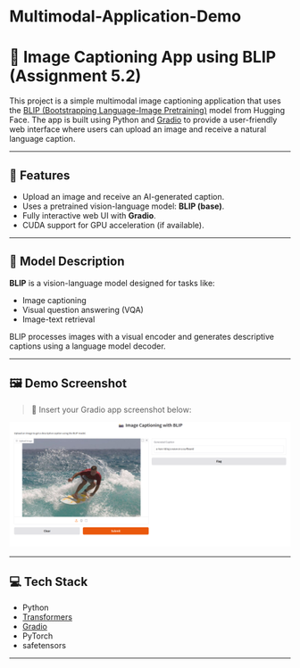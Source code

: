 # Multimodal-Application-Demo

# 📸 Image Captioning App using BLIP (Assignment 5.2)

This project is a simple multimodal image captioning application that uses the [BLIP (Bootstrapping Language-Image Pretraining)](https://huggingface.co/Salesforce/blip-image-captioning-base) model from Hugging Face. The app is built using Python and [Gradio](https://gradio.app/) to provide a user-friendly web interface where users can upload an image and receive a natural language caption.

---

## 🚀 Features

- Upload an image and receive an AI-generated caption.
- Uses a pretrained vision-language model: **BLIP (base)**.
- Fully interactive web UI with **Gradio**.
- CUDA support for GPU acceleration (if available).

---

## 🧠 Model Description

**BLIP** is a vision-language model designed for tasks like:
- Image captioning
- Visual question answering (VQA)
- Image-text retrieval

BLIP processes images with a visual encoder and generates descriptive captions using a language model decoder.

---

## 🖼️ Demo Screenshot

> 📌 Insert your Gradio app screenshot below:

![Demo Screenshot](Screenshot%202025-06-28%20194244.png) <!-- Replace with actual file path if hosted -->

---

## 💻 Tech Stack

- Python
- [Transformers](https://github.com/huggingface/transformers)
- [Gradio](https://github.com/gradio-app/gradio)
- PyTorch
- safetensors

---

